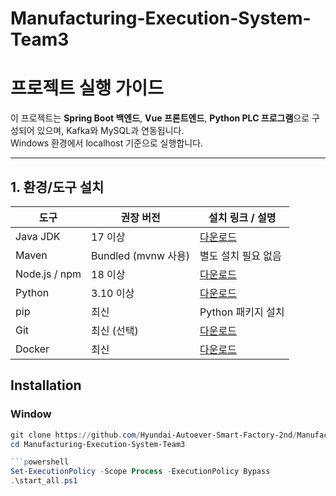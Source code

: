 # Manufacturing-Execution-System-Team3
# 프로젝트 실행 가이드

이 프로젝트는 **Spring Boot 백엔드**, **Vue 프론트엔드**, **Python PLC 프로그램**으로 구성되어 있으며, Kafka와 MySQL과 연동됩니다.  
Windows 환경에서 localhost 기준으로 실행합니다.

---

## 1. 환경/도구 설치

| 도구 | 권장 버전 | 설치 링크 / 설명 |
|------|-----------|----------------|
| Java JDK | 17 이상 | [다운로드](https://www.oracle.com/java/technologies/javase/jdk17-archive-downloads.html) |
| Maven | Bundled (mvnw 사용) | 별도 설치 필요 없음 |
| Node.js / npm | 18 이상 | [다운로드](https://nodejs.org/) |
| Python | 3.10 이상 | [다운로드](https://www.python.org/downloads/windows/) |
| pip | 최신 | Python 패키지 설치 |
| Git | 최신 (선택) | [다운로드](https://git-scm.com/) |
| Docker | 최신 | [다운로드](https://www.docker.com/) |

## Installation
### Window
```powershell
git clone https://github.com/Hyundai-Autoever-Smart-Factory-2nd/Manufacturing-Execution-System-Team3.git
cd Manufacturing-Execution-System-Team3

```powershell
Set-ExecutionPolicy -Scope Process -ExecutionPolicy Bypass
.\start_all.ps1
